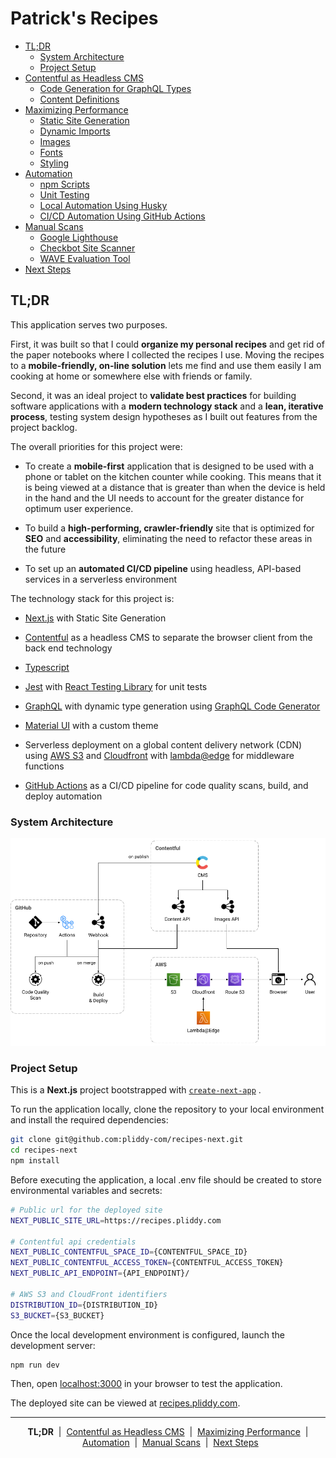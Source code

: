 # Patrick's Recipes

- [TL;DR](#tldr)
  - [System Architecture](#system-architecture)
  - [Project Setup](#project-setup)
- [Contentful as Headless CMS](docs/contentful.md)
  - [Code Generation for GraphQL Types](docs/contentful.md#code-generation-for-graphql-types)
  - [Content Definitions](docs/contentful.md#content-definitions)
- [Maximizing Performance](docs/performance.md)
  - [Static Site Generation](docs/performance.md#static-site-generation)
  - [Dynamic Imports](docs/performance.md#dynamic-imports)
  - [Images](docs/performance.md#images)
  - [Fonts](docs/performance.md#fonts)
  - [Styling](docs/performance.md#styling)
- [Automation](docs/automation.md)
  - [npm Scripts](docs/automation.md#npm-scripts)
  - [Unit Testing](docs/automation.md#unit-testing)
  - [Local Automation Using Husky](docs/automation.md#local-automation-using-husky)
  - [CI/CD Automation Using GitHub Actions](docs/automation.md#cicd-automation-using-github-actions)
- [Manual Scans](docs/manual-scans.md)
  - [Google Lighthouse](docs/manual-scans.md#google-lighthouse)
  - [Checkbot Site Scanner](docs/manual-scans.md#checkbot-site-scanner)
  - [WAVE Evaluation Tool](docs/manual-scans.md#wave-evaluation-tool)
- [Next Steps](docs/next-steps.md)

## TL;DR

This application serves two purposes.

First, it was built so that I could **organize my personal recipes** and get rid of the paper notebooks where I collected the recipes I use. Moving the recipes to a **mobile-friendly, on-line solution** lets me find and use them easily I am cooking at home or somewhere else with friends or family.

Second, it was an ideal project to **validate best practices** for building software applications with a **modern technology stack** and a **lean, iterative process**, testing system design hypotheses as I built out features from the project backlog.

The overall priorities for this project were:

- To create a **mobile-first** application that is designed to be used with a phone or tablet on the kitchen counter while cooking. This means that it is being viewed at a distance that is greater than when the device is held in the hand and the UI needs to account for the greater distance for optimum user experience.

- To build a **high-performing, crawler-friendly** site that is optimized for **SEO** and **accessibility**, eliminating the need to refactor these areas in the future

- To set up an **automated CI/CD pipeline** using headless, API-based services in a serverless environment

The technology stack for this project is:

- <a href="https://nextjs.org/" target="_blank">Next.js</a> with Static Site Generation

- <a href="https://www.contentful.com/" target="_blank">Contentful</a> as a headless CMS to separate the browser client from the back end technology

- <a href="https://www.typescriptlang.org/" target="_blank">Typescript</a>

- <a href="https://jestjs.io/" target="_blank">Jest</a> with <a href="https://testing-library.com/docs/react-testing-library/intro/" target="_blank">React Testing Library</a> for unit tests

- <a href="https://graphql.org/" target="_blank">GraphQL</a> with dynamic type generation using <a href="https://the-guild.dev/graphql/codegen" target="_blank">GraphQL Code Generator</a>

- <a href="https://mui.com/" target="_blank">Material UI</a> with a custom theme

- Serverless deployment on a global content delivery network (CDN) using <a href="https://aws.amazon.com/s3/" target="_blank">AWS S3</a> and <a href="https://aws.amazon.com/cloudfront/" target="_blank">Cloudfront</a> with <a href="https://aws.amazon.com/lambda/edge/" target="_blank">lambda@edge</a> for middleware functions

- <a href="https://docs.github.com/en/actions" target="_blank">GitHub Actions</a> as a CI/CD pipeline for code quality scans, build, and deploy automation

### System Architecture

  <img src="docs/assets/architecture.png" alt="system architecture"/>

### Project Setup

This is a **Next.js** project bootstrapped with <a href="https://github.com/vercel/next.js/tree/canary/packages/create-next-app" target="_blank">`create-next-app`</a> .

To run the application locally, clone the repository to your local environment and install the required dependencies:

```bash
git clone git@github.com:pliddy-com/recipes-next.git
cd recipes-next
npm install
```

Before executing the application, a local .env file should be created to store environmental variables and secrets:

```bash
# Public url for the deployed site
NEXT_PUBLIC_SITE_URL=https://recipes.pliddy.com

# Contentful api credentials
NEXT_PUBLIC_CONTENTFUL_SPACE_ID={CONTENTFUL_SPACE_ID}
NEXT_PUBLIC_CONTENTFUL_ACCESS_TOKEN={CONTENTFUL_ACCESS_TOKEN}
NEXT_PUBLIC_API_ENDPOINT={API_ENDPOINT}/

# AWS S3 and CloudFront identifiers
DISTRIBUTION_ID={DISTRIBUTION_ID}
S3_BUCKET={S3_BUCKET}

```

Once the local development environment is configured, launch the development server:

```bash
npm run dev
```

Then, open [localhost:3000](http://localhost:3000) in your browser to test the application.

The deployed site can be viewed at <a href="https://recipes.pliddy.com" target="_blank">recipes.pliddy.com</a>.

---

<p align="center">
  <strong>TL;DR</strong>&nbsp;&nbsp;|&nbsp;&nbsp;<a href="docs/contentful.md">Contentful as Headless CMS</a>&nbsp;&nbsp;|&nbsp;&nbsp;<a href="performance.md">Maximizing Performance</a>&nbsp;&nbsp;|&nbsp;&nbsp;<a href="automation.md">Automation</a>&nbsp;&nbsp;|&nbsp;&nbsp;<a href="manual-scans.md">Manual Scans</a>&nbsp;&nbsp;|&nbsp;&nbsp;<a href="next-steps.md">Next Steps</a>
</p>
